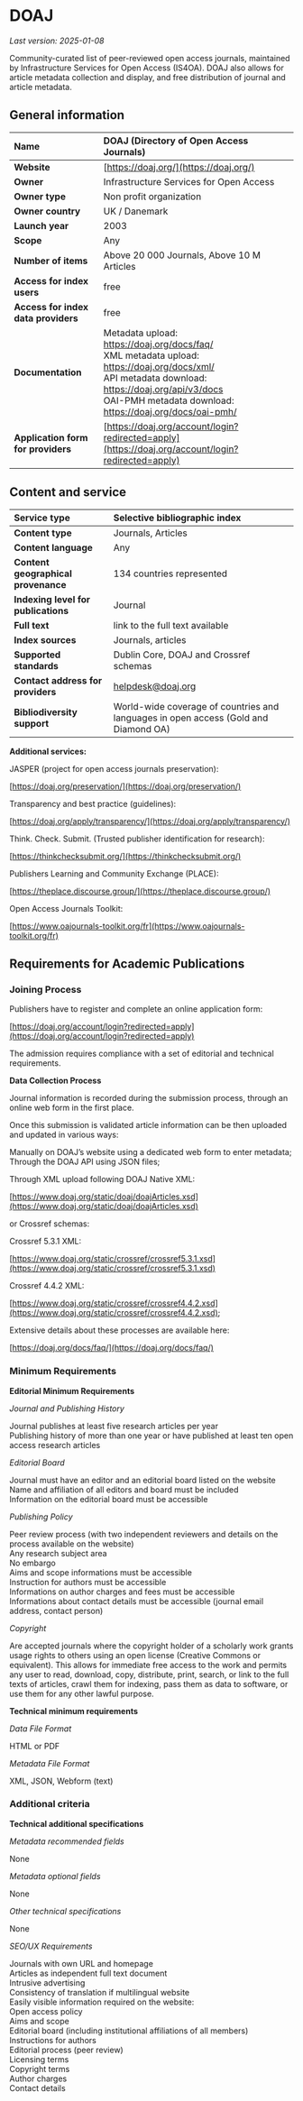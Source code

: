 # DOAJ

*Last version: 2025-01-08*

Community-curated list of peer-reviewed open access journals, maintained by Infrastructure Services for Open Access (IS4OA). DOAJ also allows for article metadata collection and display, and free distribution of journal and article metadata.

## General information

| Name | DOAJ (Directory of Open Access Journals) |
| :---- | :---- |
| **Website** | [https://doaj.org/](https://doaj.org/)  |
| **Owner** | Infrastructure Services for Open Access |
| **Owner type** | Non profit organization |
| **Owner country** | UK / Danemark |
| **Launch year** | 2003 |
| **Scope** | Any |
| **Number of items** | Above 20 000 Journals, Above 10 M Articles |
| **Access for index users** | free |
| **Access for index data providers** | free |
| **Documentation** | Metadata upload: https://doaj.org/docs/faq/ <br> XML metadata upload: https://doaj.org/docs/xml/ <br> API metadata download: https://doaj.org/api/v3/docs <br> OAI-PMH metadata download: https://doaj.org/docs/oai-pmh/ |
| **Application form for providers** | [https://doaj.org/account/login?redirected=apply](https://doaj.org/account/login?redirected=apply) |

## Content and service

| Service type | Selective bibliographic index |
| :---- | :---- |
| **Content type** | Journals, Articles |
| **Content language** | Any |
| **Content geographical provenance** | 134 countries represented |
| **Indexing level for publications** | Journal |
| **Full text** | link to the full text available |
| **Index sources** | Journals, articles |
| **Supported standards** | Dublin Core, DOAJ and Crossref schemas |
| **Contact address for providers** | helpdesk@doaj.org |
| **Bibliodiversity support** | World-wide coverage of countries and languages in open access (Gold and Diamond OA) |

**Additional services:**

JASPER (project for open access journals preservation): 

[https://doaj.org/preservation/](https://doaj.org/preservation/)  

Transparency and best practice (guidelines): 

[https://doaj.org/apply/transparency/](https://doaj.org/apply/transparency/)  

Think. Check. Submit. (Trusted publisher identification for research): 

[https://thinkchecksubmit.org/](https://thinkchecksubmit.org/)  

Publishers Learning and Community Exchange (PLACE): 

[https://theplace.discourse.group/](https://theplace.discourse.group/)  

Open Access Journals Toolkit: 

[https://www.oajournals-toolkit.org/fr](https://www.oajournals-toolkit.org/fr)

## Requirements for Academic Publications

### Joining Process

Publishers have to register and complete an online application form: 

[https://doaj.org/account/login?redirected=apply](https://doaj.org/account/login?redirected=apply)   

The admission requires compliance with a set of editorial and technical requirements.

**Data Collection Process**

Journal information is recorded during the submission process, through an online web form in the first place.

Once this submission is validated article information can be then uploaded and updated in various ways: 

Manually on DOAJ’s website using a dedicated web form to enter metadata;  
Through the DOAJ API using JSON files;  

Through XML upload following DOAJ Native XML: 

[https://www.doaj.org/static/doaj/doajArticles.xsd](https://www.doaj.org/static/doaj/doajArticles.xsd)

or Crossref schemas:

Crossref 5.3.1 XML:

[https://www.doaj.org/static/crossref/crossref5.3.1.xsd](https://www.doaj.org/static/crossref/crossref5.3.1.xsd)

Crossref 4.4.2 XML:

[https://www.doaj.org/static/crossref/crossref4.4.2.xsd](https://www.doaj.org/static/crossref/crossref4.4.2.xsd);

Extensive details about these processes are available here: 

[https://doaj.org/docs/faq/](https://doaj.org/docs/faq/) 

### Minimum Requirements

**Editorial Minimum Requirements**

*Journal and Publishing History*

Journal publishes at least five research articles per year  
Publishing history of more than one year or have published at least ten open access research articles

*Editorial Board*

Journal must have an editor and an editorial board listed on the website  
Name and affiliation of all editors and board must be included  
Information on the editorial board must be accessible 

*Publishing Policy*

Peer review process (with two independent reviewers and details on the process available on the website)  
Any research subject area  
No embargo  
Aims and scope informations must be accessible  
Instruction for authors must be accessible  
Informations on author charges and fees must be accessible  
Informations about contact details must be accessible (journal email address, contact person)

*Copyright*

Are accepted journals where the copyright holder of a scholarly work grants usage rights to others using an open license (Creative Commons or equivalent). This allows for immediate free access to the work and permits any user to read, download, copy, distribute, print, search, or link to the full texts of articles, crawl them for indexing, pass them as data to software, or use them for any other lawful purpose.

**Technical minimum requirements**

*Data File Format* 

HTML or PDF

*Metadata File Format*

XML, JSON, Webform (text)

### Additional criteria

**Technical additional specifications**

*Metadata recommended fields*

None

*Metadata optional fields*

None

*Other technical specifications*

None

*SEO/UX Requirements*

Journals with own URL and homepage
<br/>Articles as independent full text document
<br/>Intrusive advertising
<br/>Consistency of translation if multilingual website
<br/>Easily visible information required on the website:
<br/>Open access policy
<br/>Aims and scope
<br/>Editorial board (including institutional affiliations of all members)
<br/>Instructions for authors
<br/>Editorial process (peer review)
<br/>Licensing terms
<br/>Copyright terms
<br/>Author charges
<br/>Contact details
